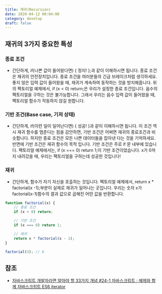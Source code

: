 ```yaml
---
title: 재귀(Recursion)
date: 2020-04-12 00:04:00
category: develop
draft: false
---
```


## 재귀의 3가지 중요한 특성

### 종료 조건

- 간단하게, if(나쁜 값이 들어왔다면) { 정지! };과 같이 이해하시면 됩니다. 종료 조건은 재귀의 안전장치입니다. 종료 조건을 여러분들의 긴급 브레이크처럼 생각하세요. 좋지 않은 입력 값이 들어왔을 때, 재귀가 계속하여 동작하는 것을 방지해줍니다. 위의 팩토리얼 예제에서, if (x < 0) return;은 우리가 설정한 종료 조건입니다. 음수의 팩토리얼을 구하는 것은 불가능합니다. 그래서 우리는 음수 입력 값이 들어왔을 때, 팩토리얼 함수가 작동하지 않길 원합니다.

### 기반 조건(Base case, 기저 상태)

- 간단하게, if(이런 일이 일어난다면) { 성공! }과 같이 이해하시면 됩니다. 이 조건 역시 재귀 함수를 멈춘다는 점을 감안하면, 기반 조건은 어쩌면 재귀의 종료조건과 비슷합니다. 하지만 종료 조건은 모든 나쁜 데이터들을 잡아낸 다는 것을 기억하세요. 반면에 기반 조건은 재귀 함수의 목적 입니다. 기반 조건은 주로 if 문 내부에 있습니다. 팩토리얼 예제에서는, if (x === 0) return 1;이 기반 조건이었습니다. x가 0까지 내려갔을 때, 우리는 팩토리얼을 구하는데 성공한 것입니다!

### 재귀

- 간단하게, 함수가 자기 자신을 호출하는 것입니다. 팩토리얼 예제에서, return x \* factorial(x -1);부분이 실제로 재귀가 일어나는 곳입니다. 우리는 숫자 x가 factorial(x-1)함수의 결과 값으로 곱해진 어떤 값을 반환합니다.

```javascript
function factorial(x) {
	// 종료 조건
	if (x < 0) return;

	// 기반 조건
	if (x === 0) return 1;

	// 재귀
	return x * factorial(x - 1);
}

factorial(3); // 6
```

## 참조

- [자바스크립트 개발자라면 알아야 할 33가지 개념 #24-1 자바스크립트 : 예제와 함께 자바스크립트 ES6 iterator](https://velog.io/@jakeseo_me/%EC%9E%90%EB%B0%94%EC%8A%A4%ED%81%AC%EB%A6%BD%ED%8A%B8-%EA%B0%9C%EB%B0%9C%EC%9E%90%EB%9D%BC%EB%A9%B4-%EC%95%8C%EC%95%84%EC%95%BC-%ED%95%A0-33%EA%B0%80%EC%A7%80-%EA%B0%9C%EB%85%90-24-%EC%9E%90%EB%B0%94%EC%8A%A4%ED%81%AC%EB%A6%BD%ED%8A%B8-%EC%98%88%EC%A0%9C%EC%99%80-%ED%95%A8%EA%BB%98-%EC%9E%90%EB%B0%94%EC%8A%A4%ED%81%AC%EB%A6%BD%ED%8A%B8-ES6-iterator-Generator-%EC%9D%B4%ED%95%B4%ED%95%98%EA%B8%B0-oujybgq2hu)
